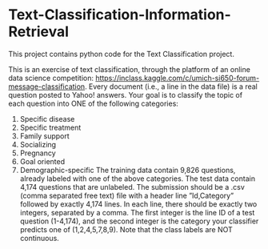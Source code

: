# Text-Classification-Information-Retrieval
This project contains python code for the Text Classification project.

This is an exercise of text classification, through the platform of an online data science competition:
https://inclass.kaggle.com/c/umich-si650-forum-message-classification.
Every document (i.e., a line in the data file) is a real question posted to Yahoo! answers. Your goal is to classify
the topic of each question into ONE of the following categories:
1. Specific disease
2. Specific treatment
4. Family support
5. Socializing
7. Pregnancy
8. Goal oriented
9. Demographic-specific
The training data contain 9,826 questions, already labeled with one of the above categories. The test data contain
4,174 questions that are unlabeled. The submission should be a .csv (comma separated free text) file with a header
line ”Id,Category” followed by exactly 4,174 lines. In each line, there should be exactly two integers, separated by a
comma. The first integer is the line ID of a test question (1-4,174), and the second integer is the category your classifier
predicts one of (1,2,4,5,7,8,9). Note that the class labels are NOT continuous.
